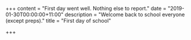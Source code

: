 +++
content = "First day went well.  Nothing else to report."
date = "2019-01-30T00:00:00+11:00"
description = "Welcome back to school everyone (except preps)."
title = "First day of school"

+++
